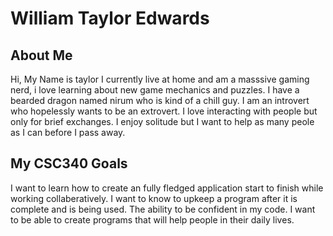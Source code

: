 # William Taylor Edwards

## About Me
Hi, My Name is taylor I currently live at home and am a masssive gaming nerd, i love learning about new game mechanics and puzzles. I have a bearded dragon named nirum who is kind of a chill guy. I am an introvert who hopelessly wants to be an extrovert. I love interacting with people but only for brief exchanges. I enjoy solitude but I want to help as many peole as I can before I pass away. 

## My CSC340 Goals
I want to learn how to create an fully fledged application start to finish while working collaberatively. I want to know to upkeep a program after it is complete and is being used. The ability to be confident in my code. I want to be able to create programs that will help people in their daily lives. 